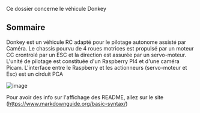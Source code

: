Ce dossier concerne le véhicule Donkey
## Sommaire

Donkey est un véhicule RC adapté pour le pilotage autonome assisté par Caméra.
Le chassis pourvu de 4 roues motrices est propulsé par un moteur CC crontrolé par un ESC et la direction est assurée par un servo-moteur.
L'unité de pilotage est constituée d'un Raspberry PI4 et d'une caméra Picam. 
L'interface entre le Raspberry et les actionneurs (servo-moteur et Esc) est un cirduit PCA 

![image](https://github.com/Corrandel/ToulouseRobotRace/blob/main/medias/Donkey_Car_lat%C3%A9ral.jpg)






Pour avoir des info sur l'affichage des README, allez sur le site (https://www.markdownguide.org/basic-syntax/)
